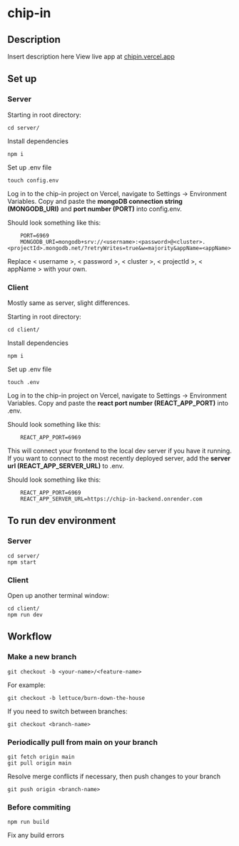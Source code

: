 # chip-in

## Description
Insert description here
View live app at [chipin.vercel.app](https://chipin.vercel.app/)

## Set up

### Server
Starting in root directory:
```
cd server/
```

Install dependencies
```
npm i
```

Set up .env file
```
touch config.env
```

Log in to the chip-in project on Vercel, navigate to Settings -> Environment Variables. Copy and paste the **mongoDB connection string (MONGODB_URI)** and **port number (PORT)** into config.env.

Should look something like this:
```
    PORT=6969
    MONGODB_URI=mongodb+srv://<username>:<password>@<cluster>.<projectId>.mongodb.net/?retryWrites=true&w=majority&appName=<appName>
```

Replace < username >, < password >, < cluster >, < projectId >, < appName > with your own.

### Client
Mostly same as server, slight differences. 

Starting in root directory:
```
cd client/
```

Install dependencies
```
npm i
```

Set up .env file
```
touch .env
```

Log in to the chip-in project on Vercel, navigate to Settings -> Environment Variables. Copy and paste the **react port number (REACT_APP_PORT)** into .env.

Should look something like this:
```
    REACT_APP_PORT=6969
```

This will connect your frontend to the local dev server if you have it running. If you want to connect to the most recently deployed server, add the **server url (REACT_APP_SERVER_URL)** to .env.

Should look something like this:
```
    REACT_APP_PORT=6969
    REACT_APP_SERVER_URL=https://chip-in-backend.onrender.com
```

## To run dev environment

### Server
```
cd server/
npm start
```

### Client
Open up another terminal window:
```
cd client/
npm run dev
```

## Workflow

### Make a new branch
```
git checkout -b <your-name>/<feature-name>
```
For example:
```
git checkout -b lettuce/burn-down-the-house
```

If you need to switch between branches:
```
git checkout <branch-name>
```

### Periodically pull from main on your branch 
```
git fetch origin main
git pull origin main
```
Resolve merge conflicts if necessary, then push changes to your branch
```
git push origin <branch-name>
```

### Before commiting 
```
npm run build
```
Fix any build errors
